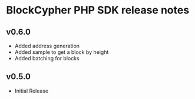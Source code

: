 BlockCypher PHP SDK release notes
=================================

v0.6.0
-----
* Added address generation
* Added sample to get a block by height
* Added batching for blocks

v0.5.0
------
* Initial Release
